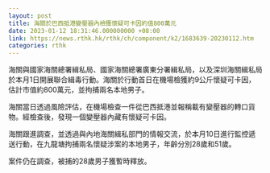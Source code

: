 ```yaml
---
layout: post
title: 海關於巴西抵港變壓器內檢獲懷疑可卡因約值800萬元
date: 2023-01-12 18:31:46.000000000 +08:00
link: https://news.rthk.hk/rthk/ch/component/k2/1683639-20230112.htm
categories: rthk
---
```


海關與國家海關總署緝私局、國家海關總署廣東分署緝私局，以及深圳海關緝私局於本月1日開展聯合緝毒行動。海關於行動首日在機場檢獲約9公斤懷疑可卡因，估計市值約800萬元，並拘捕兩名本地男子。

海關當日透過風險評估，在機場檢查一件從巴西抵港並報稱載有變壓器的轉口貨物。經檢查後，發現一個變壓器內藏有懷疑可卡因。

海關跟進調查，並透過與內地海關緝私部門的情報交流，於本月10日進行監控遞送行動，在九龍塘拘捕兩名懷疑涉案的本地男子，年齡分別28歲和51歲。

案件仍在調查，被捕的28歲男子獲暫時釋放。
